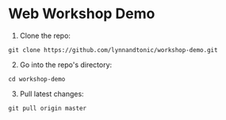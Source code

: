 # Web Workshop Demo

1. Clone the repo:

`git clone https://github.com/lynnandtonic/workshop-demo.git`

2. Go into the repo's directory:

`cd workshop-demo`

3. Pull latest changes:

`git pull origin master`
